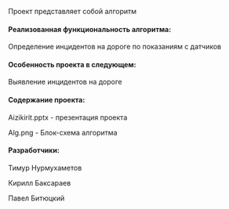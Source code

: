 Проект представляет собой алгоритм

#### Реализованная функциональность алгоритма:

Определение инцидентов на дороге по показаниям с датчиков

#### Особенность проекта в следующем:

Выявление инцидентов на дороге

#### Содержание проекта:

Aizikirit.pptx - презентация проекта

Alg.png - Блок-схема алгоритма

#### Разработчики:

Тимур Нурмухаметов

Кирилл Баксараев

Павел Битюцкий
